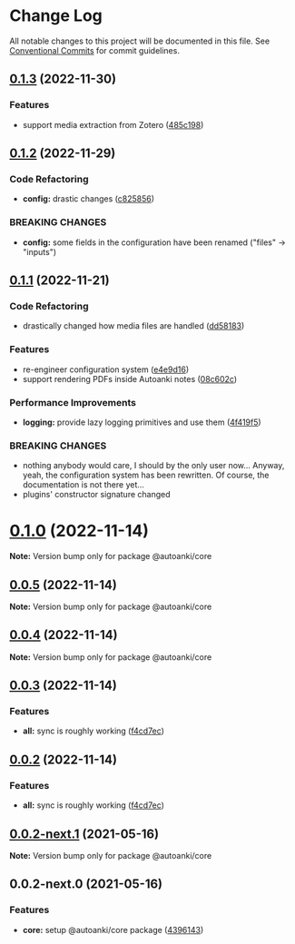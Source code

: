 # Change Log

All notable changes to this project will be documented in this file.
See [Conventional Commits](https://conventionalcommits.org) for commit guidelines.

## [0.1.3](https://github.com/chenlijun99/autoanki/compare/@autoanki/core@0.1.2...@autoanki/core@0.1.3) (2022-11-30)

### Features

- support media extraction from Zotero ([485c198](https://github.com/chenlijun99/autoanki/commit/485c1987859f09f33e5c7b93dc806f248d96df60))

## [0.1.2](https://github.com/chenlijun99/autoanki/compare/@autoanki/core@0.1.1...@autoanki/core@0.1.2) (2022-11-29)

### Code Refactoring

- **config:** drastic changes ([c825856](https://github.com/chenlijun99/autoanki/commit/c8258566e1354c8959135543c659eb9e09bba79c))

### BREAKING CHANGES

- **config:** some fields in the configuration have been renamed
  ("files" -> "inputs")

## [0.1.1](https://github.com/chenlijun99/autoanki/compare/@autoanki/core@0.1.0...@autoanki/core@0.1.1) (2022-11-21)

### Code Refactoring

- drastically changed how media files are handled ([dd58183](https://github.com/chenlijun99/autoanki/commit/dd5818332064f3c5c4c062bd0178110929004b42))

### Features

- re-engineer configuration system ([e4e9d16](https://github.com/chenlijun99/autoanki/commit/e4e9d161b3f61b341d0f6f3fd3bd7e92bb1d2f06))
- support rendering PDFs inside Autoanki notes ([08c602c](https://github.com/chenlijun99/autoanki/commit/08c602cb836c647c3b2b47daeea84e4a89c73674))

### Performance Improvements

- **logging:** provide lazy logging primitives and use them ([4f419f5](https://github.com/chenlijun99/autoanki/commit/4f419f55ddd301839a7dfefae54f81e4b429ce68))

### BREAKING CHANGES

- nothing anybody would care, I should by the only user
  now... Anyway, yeah, the configuration system has been rewritten.
  Of course, the documentation is not there yet...
- plugins' constructor signature changed

# [0.1.0](https://github.com/chenlijun99/autoanki/compare/@autoanki/core@0.0.3...@autoanki/core@0.1.0) (2022-11-14)

**Note:** Version bump only for package @autoanki/core

## [0.0.5](https://github.com/chenlijun99/autoanki/compare/@autoanki/core@0.0.3...@autoanki/core@0.0.5) (2022-11-14)

**Note:** Version bump only for package @autoanki/core

## [0.0.4](https://github.com/chenlijun99/autoanki/compare/@autoanki/core@0.0.3...@autoanki/core@0.0.4) (2022-11-14)

**Note:** Version bump only for package @autoanki/core

## [0.0.3](https://github.com/chenlijun99/autoanki/compare/@autoanki/core@0.0.2-next.1...@autoanki/core@0.0.3) (2022-11-14)

### Features

- **all:** sync is roughly working ([f4cd7ec](https://github.com/chenlijun99/autoanki/commit/f4cd7ec4b4a36e5ef936612b913e7aef77308ef9))

## [0.0.2](https://github.com/chenlijun99/autoanki/compare/@autoanki/core@0.0.2-next.1...@autoanki/core@0.0.2) (2022-11-14)

### Features

- **all:** sync is roughly working ([f4cd7ec](https://github.com/chenlijun99/autoanki/commit/f4cd7ec4b4a36e5ef936612b913e7aef77308ef9))

## [0.0.2-next.1](https://github.com/chenlijun99/autoanki/compare/@autoanki/core@0.0.2-next.0...@autoanki/core@0.0.2-next.1) (2021-05-16)

**Note:** Version bump only for package @autoanki/core

## 0.0.2-next.0 (2021-05-16)

### Features

- **core:** setup @autoanki/core package ([4396143](https://github.com/chenlijun99/autoanki/commit/4396143c09922520f8e136a7ba745cf5f77674b5))
